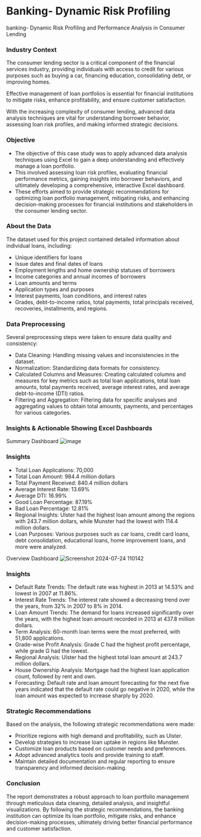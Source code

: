 # Banking- Dynamic Risk Profiling
banking- Dynamic Risk Profiling and Performance Analysis in Consumer Lending

### Industry Context

The consumer lending sector is a critical component of the financial services industry, providing individuals with access to credit for various purposes such as buying a car, financing education, consolidating debt, or improving homes.

Effective management of loan portfolios is essential for financial institutions to mitigate risks, enhance profitability, and ensure customer satisfaction.

With the increasing complexity of consumer lending, advanced data analysis techniques are vital for understanding borrower behavior, assessing loan risk profiles, and making informed strategic decisions.

### Objective
* The objective of this case study was to apply advanced data analysis techniques using Excel to gain a deep understanding and effectively manage a loan portfolio.
* This involved assessing loan risk profiles, evaluating financial performance metrics, gaining insights into borrower behaviors, and ultimately developing a comprehensive, interactive Excel dashboard.
* These efforts aimed to provide strategic recommendations for optimizing loan portfolio management, mitigating risks, and enhancing decision-making processes for financial institutions and stakeholders in the consumer lending sector.

### About the Data
The dataset used for this project contained detailed information about individual loans, including:

* Unique identifiers for loans
* Issue dates and final dates of loans
* Employment lengths and home ownership statuses of borrowers
* Income categories and annual incomes of borrowers
* Loan amounts and terms
* Application types and purposes
* Interest payments, loan conditions, and interest rates
* Grades, debt-to-income ratios, total payments, total principals received, recoveries, installments, and regions.

### Data Preprocessing
Several preprocessing steps were taken to ensure data quality and consistency:

* Data Cleaning: Handling missing values and inconsistencies in the dataset.
* Normalization: Standardizing data formats for consistency.
* Calculated Columns and Measures: Creating calculated columns and measures for key metrics such as total loan applications, total loan amounts, total payments received, average interest rates, and average debt-to-income (DTI) ratios.
* Filtering and Aggregation: Filtering data for specific analyses and aggregating values to obtain total amounts, payments, and percentages for various categories.

### Insights & Actionable Showing Excel Dashboards
Summary Dashboard
![image](https://github.com/user-attachments/assets/44660fe1-f647-4d79-b582-fdc99aa133b9)

### Insights
* Total Loan Applications: 70,000
* Total Loan Amount: 984.4 million dollars
* Total Payment Received: 840.4 million dollars
* Average Interest Rate: 13.69%
* Average DTI: 16.99%
* Good Loan Percentage: 87.19%
* Bad Loan Percentage: 12.81%
* Regional Insights: Ulster had the highest loan amount among the regions with 243.7 million dollars, while Munster had the lowest with 114.4 million dollars.
* Loan Purposes: Various purposes such as car loans, credit card loans, debt consolidation, educational loans, home improvement loans, and more were analyzed.

Overview Dashboard
![Screenshot 2024-07-24 110142](https://github.com/user-attachments/assets/7384c58c-0ea0-4b92-b7e4-eed3f6bef2fc)

### Insights
* Default Rate Trends: The default rate was highest in 2013 at 14.53% and lowest in 2007 at 11.86%.
* Interest Rate Trends: The interest rate showed a decreasing trend over the years, from 32% in 2007 to 8% in 2014.
* Loan Amount Trends: The demand for loans increased significantly over the years, with the highest loan amount recorded in 2013 at 437.8 million dollars.
* Term Analysis: 60-month loan terms were the most preferred, with 51,800 applications.
* Grade-wise Profit Analysis: Grade C had the highest profit percentage, while grade G had the lowest.
* Regional Analysis: Ulster had the highest total loan amount at 243.7 million dollars.
* House Ownership Analysis: Mortgage had the highest loan application count, followed by rent and own.
* Forecasting: Default rate and loan amount forecasting for the next five years indicated that the default rate could go negative in 2020, while the loan amount was expected to increase sharply by 2020.

### Strategic Recommendations
Based on the analysis, the following strategic recommendations were made:

* Prioritize regions with high demand and profitability, such as Ulster.
* Develop strategies to increase loan uptake in regions like Munster.
* Customize loan products based on customer needs and preferences.
* Adopt advanced analytics tools and provide training to staff.
* Maintain detailed documentation and regular reporting to ensure transparency and informed decision-making.

### Conclusion
The report demonstrates a robust approach to loan portfolio management through meticulous data cleaning, detailed analysis, and insightful visualizations. By following the strategic recommendations, the banking institution can optimize its loan portfolio, mitigate risks, and enhance decision-making processes, ultimately driving better financial performance and customer satisfaction.
